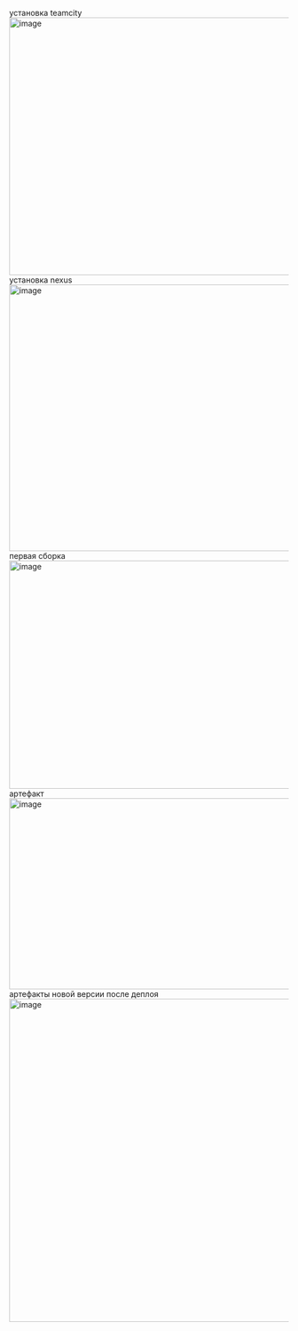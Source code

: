 установка teamcity  
<img width="974" height="464" alt="image" src="https://github.com/user-attachments/assets/a0dff963-0d0e-495a-938d-9527486a43c2" />  
установка nexus  
<img width="974" height="480" alt="image" src="https://github.com/user-attachments/assets/bef6a4c7-aa67-43e8-b3ab-656d255cba9a" />  
первая сборка  
<img width="974" height="411" alt="image" src="https://github.com/user-attachments/assets/82640f24-2484-48d8-9aff-e840d4d1d05d" />  
артефакт  
<img width="974" height="344" alt="image" src="https://github.com/user-attachments/assets/1ca94e2c-1680-4fa2-b578-5be305310329" />  
артефакты новой версии после деплоя
<img width="974" height="582" alt="image" src="https://github.com/user-attachments/assets/80476537-ea13-4b2a-a49a-7e5664001226" />



